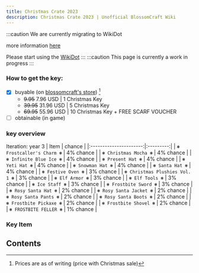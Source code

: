 ```yaml
---
title: Christmas Crate 2023
description: Christmas Crate 2023 | Unofficial BlossomCraft Wiki
---
```

:::caution
We are currently migrating to WikiDot

more information [here](/starter/home/)

Please start using the [WikiDot](https://unofficialblossomcraftwiki.wikidot.com/)
:::
:::caution
This page is currently a work in progress
:::

<script type="module" src="https://ajax.googleapis.com/ajax/libs/model-viewer/3.1.1/model-viewer.min.js"></script>

### How to get the key:
- [X] buyable (on [blossomcraft's store](https://shop.blossomcraft.org/)) [^1]
  - ~~9.95~~ 7.96 USD | 1 Christmas Key
  - ~~39.95~~ 31.96 USD | 5 Christmas Key
  - ~~69.95~~ 55.96 USD | 10 Christmas Key + FREE SCARF VOUCHER
- [ ] obtainable (in game)

### key overview
Iteration: year 3
|          Item          |   chance  |
|:----------------------:|:---------:|
|  `❃ Frostcaller's Charm ❃`  | 4% chance |
|  `❃ Christmas Mocha ❃`  | 4% chance |
|  `❃ Infinite Blue Ice ❃`  | 4% chance |
|  `❃ Present Hat ❃`  | 4% chance |
|  `❃ Yeti Hat ❃`  | 4% chance |
|  `❃ Snowman Hat ❃`  | 4% chance |
|  `❃ Santa Hat ❃`  | 4% chance |
|  `❃ Festive Oven ❃`  | 3% chance |
|  `❃ Christmas Plushies Vol. 1 ❃`  | 3% chance |
|  `❃ Elf Armor ❃`  | 3% chance |
|  `❃ Elf Tools ❃`  | 3% chance |
|  `❃ Ice Staff ❃`  | 3% chance |
|  `❃ Frostbite Sword ❃`  | 3% chance |
|  `❃ Rosy Santa Hat ❃`  | 2% chance |
|  `❃ Rosy Santa Jacket ❃`  | 2% chance |
|  `❃ Rosy Santa Pants ❃`  | 2% chance |
|  `❃ Rosy Santa Boots ❃`  | 2% chance |
|  `❃ Frostbite Pickaxe ❃`  | 2% chance |
|  `❃ Frostbite Shovel ❃`  | 2% chance |
|  `❃ FROSTBITE FELLER ❃`  | 1% chance |

### Key Item
<!-- <img src="/Assets/constellation/imgs/andromeda_blade.png" style="width: 100%;"> -->
<model-viewer alt="tripwire_hook" src="/Assets/christmas2023/3D/christmaskey.gltf" shadow-intensity="1" autoplay camera-controls touch-action="pan-y" style="width: 100%; height: 500px;" camera-orbit="90deg 55deg 4m"></model-viewer>

## Contents

<!-- Footnotes -->
[^1]: Prices are as of writing (price with Christmas sale)